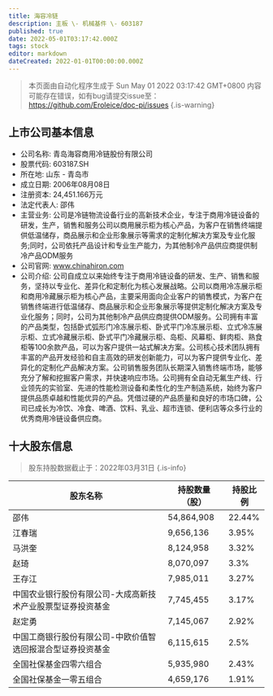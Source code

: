 ```yaml
---
title: 海容冷链
description: 主板 \- 机械基件 \- 603187
published: true
date: 2022-05-01T03:17:42.000Z
tags: stock
editor: markdown
dateCreated: 2022-01-01T00:00:00.000Z
---
```


> 本页面由自动化程序生成于 Sun May 01 2022 03:17:42 GMT+0800
> 内容可能存在错误，如有bug请提交issue至：https://github.com/Eroleice/doc-pi/issues
{.is-warning}

## 上市公司基本信息
- 公司名称: 青岛海容商用冷链股份有限公司
- 股票代码: 603187.SH
- 所在地: 山东 - 青岛市
- 成立日期: 2006年08月08日
- 注册资本: 24,451.166万元
- 法定代表人: 邵伟
- 主营业务: 公司是冷链物流设备行业的高新技术企业，专注于商用冷链设备的研发，生产，销售和服务公司以商用展示柜为核心产品，为客户在销售终端提供低温储存，商品展示和企业形象展示等需求的定制化解决方案及专业化服务;同时，公司依托产品设计和专业生产能力，为其他制冷产品供应商提供制冷产品ODM服务
- 公司官网: www.chinahiron.com
- 公司介绍: 公司自成立以来始终专注于商用冷链设备的研发、生产、销售和服务，坚持以专业化、差异化和定制化为核心发展战略。公司以商用冷冻展示柜和商用冷藏展示柜为核心产品，主要采用面向企业客户的销售模式，为客户在销售终端进行低温储存、商品展示和企业形象展示等提供定制化解决方案及专业化服务；同时，公司为其他制冷产品供应商提供ODM服务。公司拥有丰富的产品类型，包括卧式弧形门冷冻展示柜、卧式平门冷冻展示柜、立式冷冻展示柜、立式冷藏展示柜、卧式平门冷藏展示柜、岛柜、风幕柜、鲜肉柜、熟食柜等100余款产品，可以为客户提供一站式解决方案。公司核心技术团队拥有丰富的产品开发经验和自主高效的研发创新能力，可以为客户提供专业化、差异化的定制化产品解决方案。公司销售服务团队长期深入销售终端市场，能够充分了解和挖掘客户需求，并快速响应市场。公司拥有全自动无氟生产线、行业领先的实验室、先进的性能检测设备和柔性化的生产制造系统，始终为客户提供品质卓越和性能优异的产品。凭借过硬的产品质量和良好的市场口碑，公司已成长为冷饮、冷食、啤酒、饮料、乳业、超市连锁、便利店等众多行业的优秀商用冷链设备供应商。


## 十大股东信息
> 股东持股数据截止于：2022年03月31日
{.is-info}

| 股东名称 | 持股数量（股） | 持股比例 |
| --- | --- | --- |
| 邵伟 | 54,864,908 | 22.44% |
| 江春瑞 | 9,656,136 | 3.95% |
| 马洪奎 | 8,124,958 | 3.32% |
| 赵琦 | 8,070,097 | 3.3% |
| 王存江 | 7,985,011 | 3.27% |
| 中国农业银行股份有限公司-大成高新技术产业股票型证券投资基金 | 7,745,455 | 3.17% |
| 赵定勇 | 7,145,067 | 2.92% |
| 中国工商银行股份有限公司-中欧价值智选回报混合型证券投资基金 | 6,115,615 | 2.5% |
| 全国社保基金四零六组合 | 5,935,980 | 2.43% |
| 全国社保基金一零五组合 | 4,659,176 | 1.91% |




